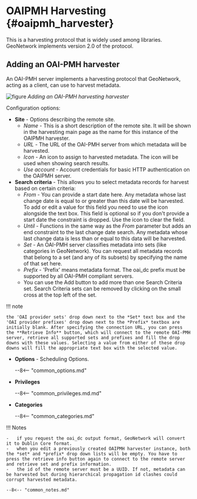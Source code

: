 # OAIPMH Harvesting {#oaipmh_harvester}

This is a harvesting protocol that is widely used among libraries. GeoNetwork implements version 2.0 of the protocol.

## Adding an OAI-PMH harvester

An OAI-PMH server implements a harvesting protocol that GeoNetwork, acting as a client, can use to harvest metadata.

![figure](web-harvesting-oaipmh.png)
*Adding an OAI-PMH harvesting harvester*

Configuration options:

-   **Site** - Options describing the remote site.
    -   *Name* - This is a short description of the remote site. It will be shown in the harvesting main page as the name for this instance of the OAIPMH harvester.
    -   *URL* - The URL of the OAI-PMH server from which metadata will be harvested.
    -   *Icon* - An icon to assign to harvested metadata. The icon will be used when showing search results.
    -   *Use account* - Account credentials for basic HTTP authentication on the OAIPMH server.
-   **Search criteria** - This allows you to select metadata records for harvest based on certain criteria:
    -   *From* - You can provide a start date here. Any metadata whose last change date is equal to or greater than this date will be harvested. To add or edit a value for this field you need to use the icon alongside the text box. This field is optional so if you don't provide a start date the constraint is dropped. Use the icon to clear the field.
    -   *Until* - Functions in the same way as the *From* parameter but adds an end constraint to the last change date search. Any metadata whose last change data is less than or equal to this data will be harvested.
    -   *Set* - An OAI-PMH server classifies metadata into sets (like categories in GeoNetwork). You can request all metadata records that belong to a set (and any of its subsets) by specifying the name of that set here.
    -   *Prefix* - 'Prefix' means metadata format. The oai_dc prefix must be supported by all OAI-PMH compliant servers.
    -   You can use the Add button to add more than one Search Criteria set. Search Criteria sets can be removed by clicking on the small cross at the top left of the set.

!!! note

    the 'OAI provider sets' drop down next to the *Set* text box and the 'OAI provider prefixes' drop down next to the *Prefix* textbox are initially blank. After specifying the connection URL, you can press the **Retrieve Info** button, which will connect to the remote OAI-PMH server, retrieve all supported sets and prefixes and fill the drop downs with these values. Selecting a value from either of these drop downs will fill the appropriate text box with the selected value.


-   **Options** - Scheduling Options.

    --8<-- "common_options.md"

-   **Privileges**

    --8<-- "common_privileges.md.md"

-   **Categories**

    --8<-- "common_categories.md"

!!! Notes

    -   if you request the oai_dc output format, GeoNetwork will convert it to Dublin Core format.
    -   when you edit a previously created OAIPMH harvester instance, both the *set* and *prefix* drop down lists will be empty. You have to press the retrieve info button again to connect to the remote server and retrieve set and prefix information.
    -   the id of the remote server must be a UUID. If not, metadata can be harvested but during hierarchical propagation id clashes could corrupt harvested metadata.

    --8<-- "common_notes.md"
